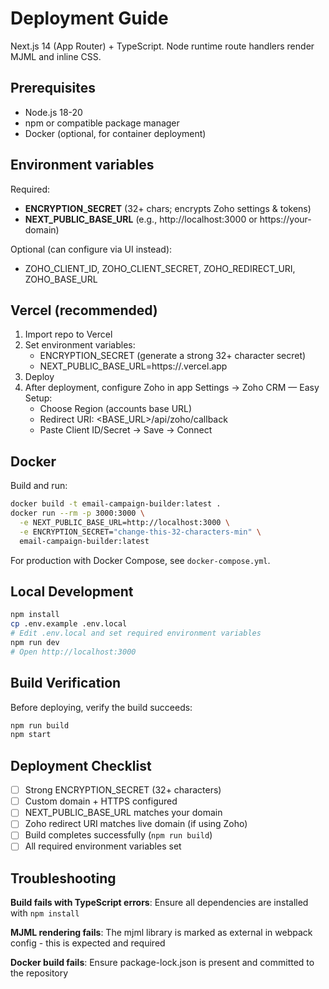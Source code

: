 # Deployment Guide

Next.js 14 (App Router) + TypeScript. Node runtime route handlers render MJML and inline CSS.

## Prerequisites

- Node.js 18-20
- npm or compatible package manager
- Docker (optional, for container deployment)

## Environment variables

Required:
- **ENCRYPTION_SECRET** (32+ chars; encrypts Zoho settings & tokens)
- **NEXT_PUBLIC_BASE_URL** (e.g., http://localhost:3000 or https://your-domain)

Optional (can configure via UI instead):
- ZOHO_CLIENT_ID, ZOHO_CLIENT_SECRET, ZOHO_REDIRECT_URI, ZOHO_BASE_URL

## Vercel (recommended)

1. Import repo to Vercel
2. Set environment variables:
   - ENCRYPTION_SECRET (generate a strong 32+ character secret)
   - NEXT_PUBLIC_BASE_URL=https://<your-vercel>.vercel.app
3. Deploy
4. After deployment, configure Zoho in app Settings → Zoho CRM — Easy Setup:
   - Choose Region (accounts base URL)
   - Redirect URI: <BASE_URL>/api/zoho/callback
   - Paste Client ID/Secret → Save → Connect

## Docker

Build and run:
```bash
docker build -t email-campaign-builder:latest .
docker run --rm -p 3000:3000 \
  -e NEXT_PUBLIC_BASE_URL=http://localhost:3000 \
  -e ENCRYPTION_SECRET="change-this-32-characters-min" \
  email-campaign-builder:latest
```

For production with Docker Compose, see `docker-compose.yml`.

## Local Development

```bash
npm install
cp .env.example .env.local
# Edit .env.local and set required environment variables
npm run dev
# Open http://localhost:3000
```

## Build Verification

Before deploying, verify the build succeeds:
```bash
npm run build
npm start
```

## Deployment Checklist

- [ ] Strong ENCRYPTION_SECRET (32+ characters)
- [ ] Custom domain + HTTPS configured
- [ ] NEXT_PUBLIC_BASE_URL matches your domain
- [ ] Zoho redirect URI matches live domain (if using Zoho)
- [ ] Build completes successfully (`npm run build`)
- [ ] All required environment variables set

## Troubleshooting

**Build fails with TypeScript errors**: Ensure all dependencies are installed with `npm install`

**MJML rendering fails**: The mjml library is marked as external in webpack config - this is expected and required

**Docker build fails**: Ensure package-lock.json is present and committed to the repository